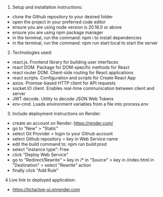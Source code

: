 1. Setup and installation instructions:
- clone the Github repository to your desired folder
- open the project in your preferred code editor
- ensure you are using node version is 20.18.0 or above
- ensure you are using npm package manager
- in the terminal, run the command: npm i to install dependencies
- in the terminal, run the command: npm run start:local to start the server

2. Technologies used:
- react.js. Frontend library for building user interfaces
- react DOM. Package for DOM-specific methods for React
- react router DOM. Client-side routing for React applications
- react scripts. Configuration and scripts for Create React App
- axios. Promise-based HTTP client for API requests
- socket.IO client. Enables real-time communication between client and server
- JWT decode. Utility to decode JSON Web Tokens
- env-cmd. Loads environment variables from a file into process.env

3. Include deployment instructions on Render:
- create an account on Render: https://render.com/
- go to "New" > "Static"
- select Git Provider > login to your Github account 
- select Github repository > key in Web Service name
- edit the build command to: npm run build:prod
- select "instance type": Free
- click "Deploy Web Service"
- go to "Redirect/Rewrite" > key in /* in "Source" > key in /index.html in "Destination" > select "Rewrite" action
- finally click "Add Rule"


4 Live link to deployed application:
- https://tictactoe-ui.onrender.com
